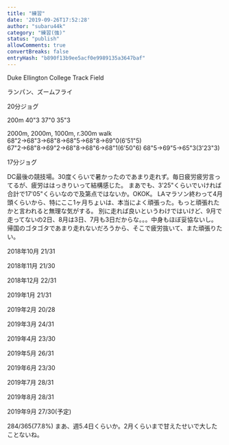 ```yaml
---
title: "練習"
date: '2019-09-26T17:52:28'
author: "subaru44k"
category: "練習(強)"
status: "publish"
allowComments: true
convertBreaks: false
entryHash: "b890f13b9ee5acf0e9989135a3647baf"
---
```

Duke Ellington College Track Field

ランパン、ズームフライ

20分ジョグ

200m
40"3
37"0
35"3

2000m, 2000m, 1000m, r.300m walk
68"2→68"3→68"8→68"5→68"8→69"0(6'51"5)
67"2→68"8→69"2→68"8→68"6→68"1(6'50"6)
68"5→69"5→65"3(3'23"3)

17分ジョグ

DC最後の競技場。30度くらいで暑かったのであまり走れず。毎日疲労疲労言ってるが、疲労ははっきりいって結構感じた。
まあでも、3'25"くらいでいければ合計で17'05"くらいなので及第点ではないか。OKOK。
LAマラソン終わって4月頭くらいから、特にここ1ヶ月ちょいは、本当によく頑張った。もっと頑張れたかと言われると無理な気がする。
別に走れば良いというわけではいけど、9月で走ってないの2日、8月は3日、7月も3日だからな。。。中身もほぼ妥協ないし。
帰国のゴタゴタであまり走れないだろうから、そこで疲労抜いて、また頑張りたい。

2018年10月
21/31

2018年11月
21/30

2018年12月
22/31

2019年1月
21/31

2019年2月
20/28

2019年3月
24/31

2019年4月
23/30

2019年5月
26/31

2019年6月
23/30

2019年7月
28/31

2019年8月
28/31

2019年9月
27/30(予定)


284/365(77.8%)
まあ、週5.4日くらいか。2月くらいまで甘えたせいで大したことないね。
